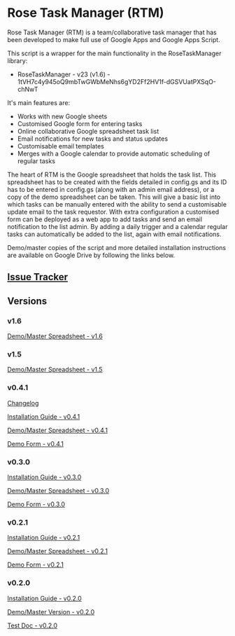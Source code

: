 # Rose Task Manager (RTM)


Rose Task Manager (RTM) is a team/collaborative task manager that has been developed to make full use of Google Apps and Google Apps Script.

This script is a wrapper for the main functionality in the RoseTaskManager library:

- RoseTaskManager - v23 (v1.6) - 1tVH7c4y945oQ9mbTwGWbMeNhs6gYD2Ff2HV1f-dGSVUatPXSqO-chNwT

It's main features are:

* Works with new Google sheets
* Customised Google form for entering tasks
* Online collaborative Google spreadsheet task list
* Email notifications for new tasks and status updates
* Customisable email templates
* Merges with a Google calendar to provide automatic scheduling of regular tasks

The heart of RTM is the Google spreadsheet that holds the task list. This spreadsheet has to be created with the fields detailed in config.gs and its ID has to be entered in config.gs (along with an admin email address), or a copy of the demo spreadsheet can be taken. This will give a basic list into which tasks can be manually entered with the ability to send a customisable update email to the task requestor. With extra configuration a customised form can be deployed as a web app to add tasks and send an email notification to the list admin. By adding a daily trigger and a calendar regular tasks can automatically be added to the list, again with email notifications.

Demo/master copies of the script and more detailed installation instructions are available on Google Drive by following the links below.

## [Issue Tracker](https://docs.google.com/spreadsheet/ccc?key=0Aneep_MqACaUdDRRMjg4VlZJbUVEMF91cHhtVUp2Unc&usp=sharing)

## Versions

### v1.6

[Demo/Master Spreadsheet - v1.6](https://docs.google.com/spreadsheets/d/17xL9rOBSjyu9XPH7KTn6lp3oH67FxX2t6MHemGXUxpA/edit?usp=sharing)

### v1.5

[Demo/Master Spreadsheet - v1.5](https://docs.google.com/spreadsheets/d/1kCovoho9Le_8L0uAZ4xv_n0zsyzdhEBi6_iITFMRcO0/edit?usp=sharing)

### v0.4.1

[Changelog](http://www.andrewroberts.net/2014/09/new-release-rose-task-manager-v0-4-1/)

[Installation Guide - v0.4.1](https://docs.google.com/document/d/1SzJ2FzbOnaWo2eps1-tkwzIfm6DmZl7ABIDuLHUpYkU)

[Demo/Master Spreadsheet - v0.4.1](https://docs.google.com/spreadsheets/d/1UsvzYZ4VCuHu6-n0DU9KXRKvLWfLwUXcd5JcsWtwccY/edit?usp=sharing)

[Demo Form - v0.4.1](https://script.google.com/macros/s/AKfycbyYKNM1PB0m6T408gbYZORsdTANF5Qobzs9bsWnQVZ6HeuEfWc/exec)

### v0.3.0

[Installation Guide - v0.3.0](https://docs.google.com/document/d/1ws2OOdFm3xzOlMJx8w2ckFFfXBWW0qxZhTqO2m8-b3A/edit?usp=sharing)

[Demo/Master Spreadsheet - v0.3.0](https://docs.google.com/spreadsheet/ccc?key=0AhRtIprIrwuzdDMxWjhacmc0TF9Uam9sZERDdXFfRmc&usp=sharing)

[Demo Form - v0.3.0](https://script.google.com/macros/s/AKfycbwOphWOKCnsEqbWto_xkrfJLybOlczKayCvJarsESbKoAHmHo21/exec)

### v0.2.1

[Installation Guide - v0.2.1](https://docs.google.com/document/d/1tx0K_4vpCiD12NjGQK0WKwBeRRAxyc_wq2H9-0EscWM/edit?usp=sharing)

[Demo/Master Spreadsheet - v0.2.1](https://docs.google.com/spreadsheet/ccc?key=0AhRtIprIrwuzdGM0c3psbFNEV0RlcXdodER1ZE9tZFE&usp=sharing)

[Demo Form - v0.2.1](https://script.google.com/macros/s/AKfycbzYz3XYoLCDlFdLkeCneevHHIvMS5UBLFOTothSkQUFJ05Bixc/exec)

### v0.2.0

[Installation Guide - v0.2.0](https://docs.google.com/document/d/18gq2ppU85llHqIAJB2iLBXlUaqDDPll50fte4v2jX5Q/edit?usp=sharing)

[Demo/Master Version - v0.2.0](https://docs.google.com/spreadsheet/ccc?key=0AhRtIprIrwuzdE9FSlJtVFA1MDRpUWxJQVZCVWt3ZXc&usp=sharing)

[Test Doc - v0.2.0](https://docs.google.com/document/d/1AVo7nHECXS4cnC90z3AuQqp1R2RMiERHjVw0QWYm4Do/edit?usp=sharing)


